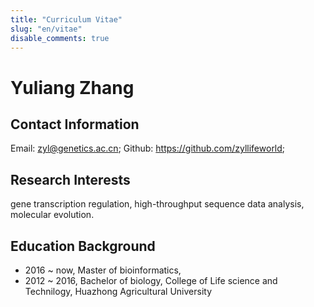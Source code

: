 ```yaml
---
title: "Curriculum Vitae"
slug: "en/vitae"
disable_comments: true
---
```


# Yuliang Zhang

## Contact Information

<p>
<!--
Address: 560 S 183rd Ave, Elkhorn, NE 68022
-->
</p>

Email: zyl@genetics.ac.cn; Github: <https://github.com/zyllifeworld>;

## Research Interests
gene transcription regulation, high-throughput sequence data analysis, molecular evolution.

## Education Background

- 2016 ~ now, Master of bioinformatics,
- 2012 ~ 2016, Bachelor of biology, College of Life science and Technilogy, Huazhong Agricultural University
